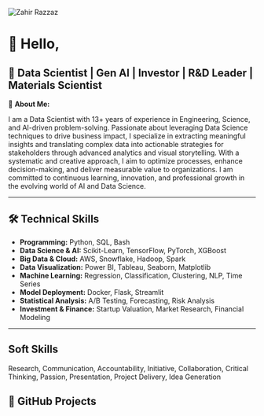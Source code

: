 ![Zahir Razzaz](https://raw.githubusercontent.com/assets/Portfolio/main/profile-pic.jpg)

# 👋 Hello, 

## 🚀  Data Scientist | Gen AI | Investor | R&D Leader | Materials Scientist 

🔬 **About Me:**  

I am a Data Scientist with 13+ years of experience in Engineering, Science, and AI-driven problem-solving. Passionate about leveraging Data Science techniques to drive business impact, I specialize in extracting meaningful insights and translating complex data into actionable strategies for stakeholders through advanced analytics and visual storytelling. With a systematic and creative approach, I aim to optimize processes, enhance decision-making, and deliver measurable value to organizations. I am committed to continuous learning, innovation, and professional growth in the evolving world of AI and Data Science.

---

## 🛠 **Technical Skills**
- **Programming:** Python, SQL, Bash  
- **Data Science & AI:** Scikit-Learn, TensorFlow, PyTorch, XGBoost  
- **Big Data & Cloud:** AWS, Snowflake, Hadoop, Spark  
- **Data Visualization:** Power BI, Tableau, Seaborn, Matplotlib  
- **Machine Learning:** Regression, Classification, Clustering, NLP, Time Series  
- **Model Deployment:** Docker, Flask, Streamlit  
- **Statistical Analysis:** A/B Testing, Forecasting, Risk Analysis  
- **Investment & Finance:** Startup Valuation, Market Research, Financial Modeling  


---

## Soft Skills

Research, Communication, Accountability, Initiative, Collaboration, Critical Thinking, Passion, Presentation, Project Delivery, Idea Generation


## 📂 **GitHub Projects**

